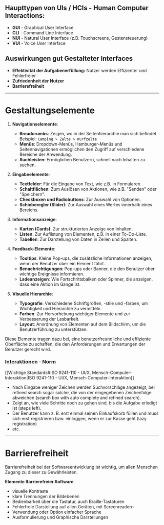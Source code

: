 ## Haupttypen von UIs / HCIs - Human Computer Interactions:
- **GUI** - Graphical User Interface
- **CLI** - Command Line Interface
- **NUI** - Natural User Interface (z.B. Touchscreens, Gestensteuerung)
- **VUI** - Voice User Interface

## Auswirkungen gut Gestalteter Interfaces
- **Effektivität der Aufgabenerfüllung:** Nutzer werden Effizienter und Fehlerfreier
- **Zufriedenheit der Nutzer**
- **Barrierefreiheit** 

---
# Gestaltungselemente
1. **Navigationselemente**:
   - **Breadcrumbs**: Zeigen, wo in der Seitenhierarchie man sich befindet. Beispiel: `Camping > Zelte > Wurfzelte`
   - **Menüs**: Dropdown-Menüs, Hamburger-Menüs und Seitennavigationen ermöglichen den Zugriff auf verschiedene Bereiche der Anwendung.
   - **Suchleisten**: Ermöglichen Benutzern, schnell nach Inhalten zu suchen.

2. **Eingabeelemente**:
   - **Textfelder**: Für die Eingabe von Text, wie z.B. in Formularen.
   - **Schaltflächen**: Zum Auslösen von Aktionen, wie z.B. "Senden" oder "Speichern".
   - **Checkboxen und Radiobuttons**: Zur Auswahl von Optionen.
   - **Schieberegler (Slider)**: Zur Auswahl eines Wertes innerhalb eines Bereichs.

3. **Informationsanzeige**:
   - **Karten (Cards)**: Zur strukturierten Anzeige von Inhalten.
   - **Listen**: Zur Auflistung von Elementen, z.B. in einer To-Do-Liste.
   - **Tabellen**: Zur Darstellung von Daten in Zeilen und Spalten.

4. **Feedback-Elemente**:
   - **Tooltips**: Kleine Pop-ups, die zusätzliche Informationen anzeigen, wenn der Benutzer über ein Element fährt.
   - **Benachrichtigungen**: Pop-ups oder Banner, die den Benutzer über wichtige Ereignisse informieren.
   - **Ladeanzeigen**: Wie Fortschrittsbalken oder Spinner, die anzeigen, dass eine Aktion im Gange ist.

5. **Visuelle Hierarchie**:
   - **Typografie**: Verschiedene Schriftgrößen, -stile und -farben, um Wichtigkeit und Hierarchie zu vermitteln.
   - **Farben**: Zur Hervorhebung wichtiger Elemente und zur Verbesserung der Lesbarkeit.
   - **Layout**: Anordnung von Elementen auf dem Bildschirm, um die Benutzerführung zu unterstützen.

Diese Elemente tragen dazu bei, eine benutzerfreundliche und effiziente Oberfläche zu schaffen, die den Anforderungen und Erwartungen der Benutzer gerecht wird.

### Interaktionen - Norm
[[Wichtige Standards#ISO 9241-110 - UI/X, Mensch-Computer-Interaktion|ISO 9241-110 - UI/X, Mensch-Computer-Interaktion]]
- Nach Eingabe weniger Zeichen werden Suchvorschläge angezeigt, bei refined search sogar solche, die von der eingegebenen Zeichenfolge abweichen (search box with auto complete and refined search).
- Zeigt an, wie viele Schritte noch zu gehen sind, bis die Aufgabe erledigt ist (steps left).
- Der Benutzer kann z. B. erst einmal seinen Einkaufskorb füllen und muss sich erst registrieren bzw. einloggen, wenn er zur Kasse geht (lazy registration)
- etc.

---
# Barrierefreiheit
Barrierefreiheit bei der Softwareentwicklung ist wichtig, um allen Menschen Zugang zu dieser zu Gewährleisten.

**Elemente Barrierefreier Software**
- visuelle Kontraste 
- klare Trennungen der Bildebenen
- Bedienbarkeit über die Tastatur, auch Braille-Tastaturen
- Fehlerfreie Darstellung auf allen Geräten, mit Screenreadern
- Verwendung oder Option einfacher Sprache
- Ausformulierung und Graphische Darstellungen